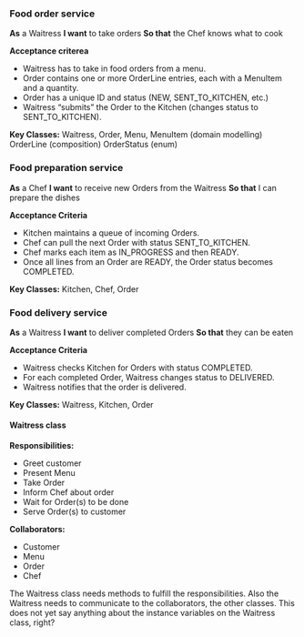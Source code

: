 ### Food order service
**As** a Waitress
**I want** to take orders
**So that** the Chef knows what to cook

**Acceptance criterea**
- Waitress has to take in food orders from a menu.
- Order contains one or more OrderLine entries, each with a MenuItem and a quantity.
- Order has a unique ID and status (NEW, SENT_TO_KITCHEN, etc.)
- Waitress “submits” the Order to the Kitchen (changes status to SENT_TO_KITCHEN).

**Key Classes:**
Waitress, Order, Menu,
MenuItem (domain modelling)
OrderLine (composition)
OrderStatus (enum)
### Food preparation service
**As** a Chef
**I want** to receive new Orders from the Waitress
**So that** I can prepare the dishes

**Acceptance Criteria**
- Kitchen maintains a queue of incoming Orders.
- Chef can pull the next Order with status SENT_TO_KITCHEN.
- Chef marks each item as IN_PROGRESS and then READY.
- Once all lines from an Order are READY, the Order status becomes COMPLETED.

**Key Classes:**
Kitchen, Chef, Order
### Food delivery service
**As** a Waitress
**I want** to deliver completed Orders
**So that** they can be eaten

**Acceptance Criteria**
- Waitress checks Kitchen for Orders with status COMPLETED.
- For each completed Order, Waitress changes status to DELIVERED.
- Waitress notifies that the order is delivered.

**Key Classes:**
Waitress, Kitchen, Order


#### Waitress class

**Responsibilities:**
- Greet customer
- Present Menu
- Take Order
- Inform Chef about order
- Wait for Order(s) to be done
- Serve Order(s) to customer

**Collaborators:**
- Customer
- Menu
- Order
- Chef

The Waitress class needs methods to fulfill the responsibilities. Also the Waitress needs to communicate to the collaborators, the other classes.
This does not yet say anything about the instance variables on the Waitress class, right?